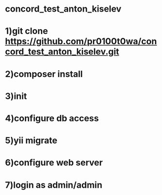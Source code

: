 
# concord_test_anton_kiselev

# 1)git clone https://github.com/pr0100t0wa/concord_test_anton_kiselev.git
# 2)composer install
# 3)init 
# 4)configure db access
# 5)yii migrate
# 6)configure web server
# 7)login as admin/admin



